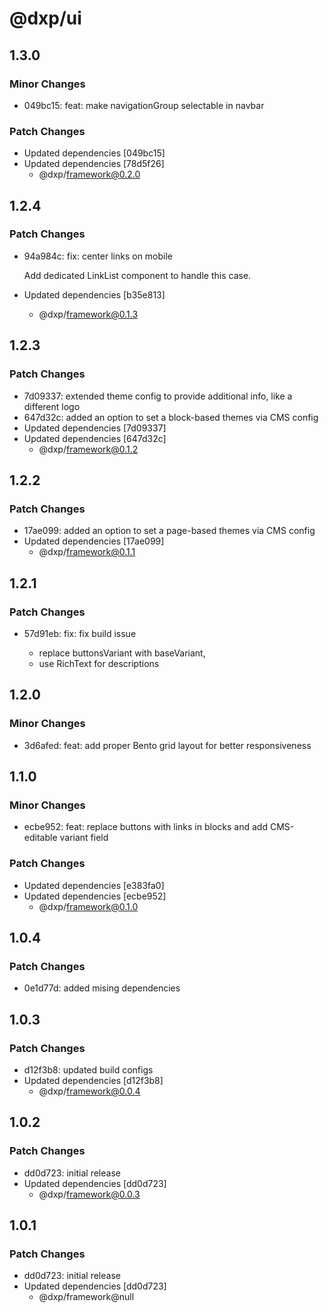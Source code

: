 # @dxp/ui

## 1.3.0

### Minor Changes

- 049bc15: feat: make navigationGroup selectable in navbar

### Patch Changes

- Updated dependencies [049bc15]
- Updated dependencies [78d5f26]
    - @dxp/framework@0.2.0

## 1.2.4

### Patch Changes

- 94a984c: fix: center links on mobile

    Add dedicated LinkList component to handle this case.

- Updated dependencies [b35e813]
    - @dxp/framework@0.1.3

## 1.2.3

### Patch Changes

- 7d09337: extended theme config to provide additional info, like a different logo
- 647d32c: added an option to set a block-based themes via CMS config
- Updated dependencies [7d09337]
- Updated dependencies [647d32c]
    - @dxp/framework@0.1.2

## 1.2.2

### Patch Changes

- 17ae099: added an option to set a page-based themes via CMS config
- Updated dependencies [17ae099]
    - @dxp/framework@0.1.1

## 1.2.1

### Patch Changes

- 57d91eb: fix: fix build issue

    - replace buttonsVariant with baseVariant,
    - use RichText for descriptions

## 1.2.0

### Minor Changes

- 3d6afed: feat: add proper Bento grid layout for better responsiveness

## 1.1.0

### Minor Changes

- ecbe952: feat: replace buttons with links in blocks and add CMS-editable variant field

### Patch Changes

- Updated dependencies [e383fa0]
- Updated dependencies [ecbe952]
    - @dxp/framework@0.1.0

## 1.0.4

### Patch Changes

- 0e1d77d: added mising dependencies

## 1.0.3

### Patch Changes

- d12f3b8: updated build configs
- Updated dependencies [d12f3b8]
    - @dxp/framework@0.0.4

## 1.0.2

### Patch Changes

- dd0d723: initial release
- Updated dependencies [dd0d723]
    - @dxp/framework@0.0.3

## 1.0.1

### Patch Changes

- dd0d723: initial release
- Updated dependencies [dd0d723]
    - @dxp/framework@null
